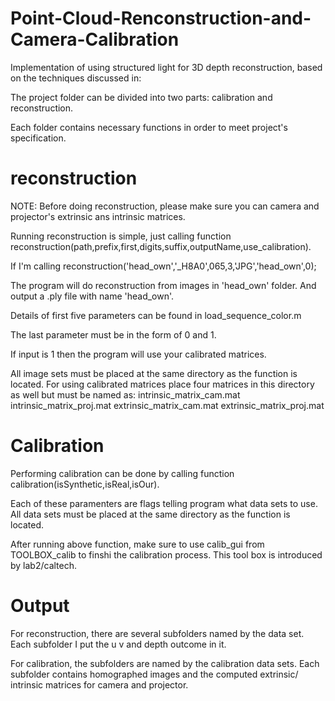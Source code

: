 # Point-Cloud-Renconstruction-and-Camera-Calibration
Implementation of using structured light for 3D depth reconstruction, based on the techniques discussed in:  
  
 
The project folder can be divided into two parts: calibration and reconstruction.

Each folder contains necessary functions in order to meet project's specification.



# reconstruction

NOTE: Before doing reconstruction, please make sure you can camera and projector's extrinsic ans intrinsic matrices.

Running reconstruction is simple, just calling function reconstruction(path,prefix,first,digits,suffix,outputName,use_calibration).

If I'm calling reconstruction('head_own','_H8A0',065,3,'JPG','head_own',0);

The program will do reconstruction from images in 'head_own' folder. And output a .ply file with name 'head_own'.

Details of first five parameters can be found in load_sequence_color.m

The last parameter must be in the form of 0 and 1.

If input is 1 then the program will use your calibrated matrices.

All image sets must be placed at the same directory as the function is located. 
For using calibrated matrices place four matrices in this directory as well but must be named as:
intrinsic_matrix_cam.mat
intrinsic_matrix_proj.mat
extrinsic_matrix_cam.mat
extrinsic_matrix_proj.mat



# Calibration

Performing calibration can be done by calling function calibration(isSynthetic,isReal,isOur).

Each of these paramenters are flags telling program what data sets to use.
All data sets must be placed at the same directory as the function is located. 

After running above function, make sure to use calib_gui from TOOLBOX_calib to finshi the calibration process.
This tool box is introduced by lab2/caltech.


# Output


For reconstruction, there are several subfolders named by the data set. Each subfolder I put the u v and depth outcome in it.

For calibration, the subfolders are named by the calibration data sets. Each subfolder contains homographed images and the computed extrinsic/ intrinsic matrices for camera and projector.



